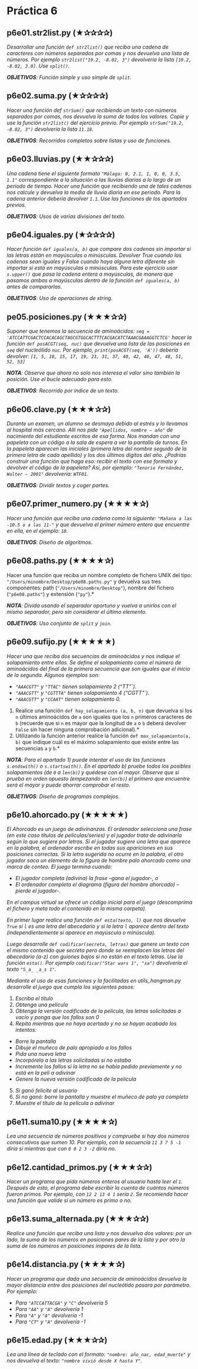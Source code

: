 # Práctica 6

## p6e01.str2list.py (★✰✰✰✰) 
*Desarrollar una función `def str2list()`  que reciba una cadena de caracteres con números separados por comas y nos devuelva una lista de números. Por ejemplo `str2list("19.2, -8.02, 3")` devolvería la lista `[19.2, -8.02, 3.0]`. Use `split()`.*

*__OBJETIVOS__: Función simple y uso simple de `split`.*

## p6e02.suma.py (★✰✰✰✰) 
*Hacer una función def `strSum()` que recibiendo un texto con números separados por comas, nos devuelva la suma de todos los valores. Copie y use la función `str2list()` del ejercicio previo. Por ejemplo `strSum("19.2, -8.02, 3")` devolvería la lista `11.18`.*

*__OBJETIVOS__: Recorridos completos sobre listas y uso de funciones.*

## p6e03.lluvias.py (★★✰✰✰) 
*Una cadena tiene el siguiente formato `"Málaga: 0, 2.1, 1, 0, 0, 3.5, 1.1"` correspondiente a la situación a las lluvias diarias a lo largo de un periodo de tiempo. Hacer una función que recibiendo una de tales cadenas nos calcule y devuelva la media de lluvia diaria en ese periodo. Para la cadena anterior debería devolver `1.1`. Use las funciones de los apartados previos.*

*__OBJETIVOS__: Usos de varias divisiones del texto.*

## p6e04.iguales.py (★✰✰✰✰) 
*Hacer función `def iguales(a, b)` que compare dos cadenas sin importar si las letras están en mayúsculas o minúsculas. Devolver True cuando las cadenas sean iguales y False cuando haya alguna letra diferente sin importar si está en mayúsculas o minúsculas. Para este ejercicio usar `s.upper()` que pasa la cadena entera a mayúsculas, de manera que pasamos ambas a mayúsculas dentro de la función `def iguales(a, b)` antes de compararlas.*

*__OBJETIVOS__: Uso de operaciones de string.*
 
## pe05.posiciones.py (★★★✰✰) 
*Suponer que tenemos la secuencia de aminoácidos: `seq = 'ATCCATTCGACTCCACACAGCTAGCGTGGCACTTTCACGACATCTAAACGAAAGGTCTCG'` hacer la función `def posACGT(seq, nuc)` que devuelva una lista de las posiciones en `seq` del nucleótido `nuc`. Por ejemplo, `print(posACGT(seq, 'A'))` debería devolver: `[1, 5, 10, 15, 17, 19, 23, 31, 37, 40, 42, 46, 47, 48, 51, 52, 53]`*

*__NOTA__: Observe que ahora no solo nos interesa el valor sino también la posición. Use el bucle adecuado para esto.*

*__OBJETIVOS__: Recorrido por índice de un texto.*

## p6e06.clave.py (★★★✰✰) 
*Durante un examen, un alumno se desmaya debido al estrés y lo llevamos al hospital más cercano. Allí nos pide `"Apellidos, nombre – año"` de nacimiento del estudiante escritos de esa forma. Nos mandan con una papeleta con un código a la sala de espera a ver la pantalla de turnos. En la papeleta aparecen las iniciales (primera letra del nombre seguido de la primera letra de cada apellido) y los dos últimos dígitos del año. ¿Podrías construir una función que haga eso: recibir el texto con ese formato y devolver el código de la papeleta? Así, por ejemplo: `"Tenorio Fernández, Walter – 2001"` devolvería: `WTF01`.*

*__OBJETIVOS__: Dividir textos y coger partes.*

## p6e07.primer_numero.py (★★★★✰) 
*Hacer una función que reciba una cadena como la siguiente: `"Mañana a las -10.5 o a las 11-"` y que devuelva el primer número entero que encuentre en ella, en el ejemplo: `10`.*

*__OBJETIVOS__: Diseño de algoritmos.*

## p6e08.paths.py (★★★★✰) 
Hacer una función que reciba un nombre completo de fichero UNIX del tipo: `"/Users/minombre/Desktop/p6e08.paths.py"` y devuelva sus tres componentes: path (`"/Users/minombre/Desktop"`), nombre del fichero (`"p6e08.paths"`) y extensión (`"py"`).*

*__NOTA__: Divida usando el separador oportuno y vuelva a unirlos con el mismo separador, pero sin considerar el último elemento.*

*__OBJETIVOS__: Uso conjunto de `split` y `join`.*

## p6e09.sufijo.py (★★★★★) 
*Hacer una que reciba dos secuencias de aminoácidos y nos indique el solapamiento entre ellas. Se define el solapamiento como el número de aminoácidos del final de la primera secuencia que son iguales que el inicio de la segunda. Algunos ejemplos son:*

* *`"AAACGTT"` y `"TTAC"` tienen solapamiento 2 (“TT"`).*
*	*`"AAACGTT"` y `"CGTTTA"` tienen solapamiento 4 (“CGTT"`).*
*	*`"AAACGTT"` y `"CCAAT"` tienen solapamiento 0.* 

1. Realice una función `def hay_solapamiento (a, b, n)` que devuelva si los `n` últimos aminoácidos de `a` son iguales que los `n` primeros caracteres de `b` (recuerde que si `n` es mayor que la longitud de `a` o `b` deberá devolver `False` sin hacer ninguna comprobación adicional).*
2. Utilizando la función anterior realice la función `def max_solapamiento(a, b)` que indique cuál es el máximo solapamiento que existe entre las secuencias `a` y `b`.*

*__NOTA__: Para el apartado 1) puede intentar el uso de las funciones `s.endswith()` o `s.startswith()`. En el apartado b) pruebe todos los posibles solapamientos (de `0` a `len(b)`) y quédese con el mayor. Observe que si prueba en orden opuesto (empezando en `len(b)`) el primero que encuentre será el mayor y puede ahorrar comprobar el resto.*

*__OBJETIVOS__: Diseño de programas complejos.*

## p6e10.ahorcado.py (★★★★★) 
*El Ahorcado es un juego de adivinanzas. El ordenador  selecciona  una  frase  (en  este caso títulos de películas/series) y el jugador trata de adivinarla según lo que sugiere por letras. Si el jugador sugiere una letra que aparece en la palabra, el ordenador escribe en todas sus apariciones en sus posiciones correctas.  Si la letra sugerida no ocurre en la palabra, el otro jugador saca un elemento de la figura de hombre palo ahorcado como una marca de conteo. El juego termina cuando:* 

* *El jugador completa (adivina) la frase –gana el jugador-, o*
* *El ordenador completa el diagrama (figura del hombre ahorcado) –pierde el jugador-.*

*En el campus virtual se ofrece un código inicial para el juego (descomprima el fichero y meta todo el contenido en la misma carpeta).*

*En primer lugar realice una función `def esta(texto, l)` que nos devuelve `True` si `l` es una letra del abecedario y si la letra `l` aparece dentro del texto (independientemente si aparece en mayúscula o minúscula).*

*Luego desarrolle `def codificar(secreta, letras)` que genere un texto con el mismo contenido que secreta pero donde se reemplacen las letras del abecedario (a-z) con guiones bajos si no están en el texto letras. Use la función `esta()`. Por ejemplo `codificar("Star wars 1", "sa")` devolvería el texto `"S_a_ _a_s 1"`.*

*Mediante el uso de esas funciones y la facilitadas en utils_hangman.py desarrolle el juego que cumpla los siguientes pasos:*

1.	*Escriba el título*
2.	*Obtenga una película*
3.	*Obtenga la versión codificada de la película, las letras solicitadas a vacío y ponga que los fallos son 0*
4.	*Repita mientras que no haya acertado y no se hayan acabado los intentos:*
  *	*Borre la pantalla*
  *	*Dibuje el muñeco de palo apropiado a los fallos*
  *	*Pida una nueva letra*
  *	*Incorpórela a las letras solicitadas si no estaba*
  *	*Incremente los fallos si la letra no se había pedido previamente y no está en la peli a adivinar*
  *	*Genere la nueva versión codificada de la película*
5.	*Si ganó felicite al usuario*
6.	*Si no ganó: borre la pantalla y muestre el muñeco de palo ya completo*
7.	*Muestre el título de la película a adivinar*

## p6e11.suma10.py (★★★★✰) 
*Lea una secuencia de números positivos y compruebe si hay dos números consecutivos que sumen 10. Por ejemplo, con la secuencia `11 3 7 5 -1` diría sí mientras que con `0 0 2 3 -2` diría no.*

## p6e12.cantidad_primos.py (★★★✰✰) 
*Hacer un programa que pida números enteros al usuario hasta leer el `1`. Después de esto, el programa debe escribir la cuenta de cuántos números fueron primos. Por ejemplo, con `12 2 13 4 1` sería `2`. Se recomienda hacer una función que valide si un número es primo o no.*

## p6e13.suma_alternada.py (★★★✰✰) 
*Realice una función que reciba una lista y nos devuelva dos valores: por un lado, la suma de los números en posiciones pares de la lista y por otro la suma de los números en posiciones impares de la lista.*

## p6e14.distancia.py (★★★★✰) 
*Hacer un programa que dada una secuencia de aminoácidos devuelva la mayor distancia entre dos posiciones del nucleótido pasara por parámetro. Por ejemplo:*

*	*Para `"ATCCATTACGA"` y `"C"` devolvería 5*
*	*Para `"AA"` y `"A"` devolvería 1*
*	*Para `"A"` y `"A"` devolvería -1*
*	*Para `"CT"` y `"A"` devolvería -1*

## p6e15.edad.py (★★★✰✰) 
*Lea una línea de teclado con el formato: `"nombre: año_nac, edad_muerte"` y nos devuelva el texto: `"nombre vivió desde X hasta Y"`.*

